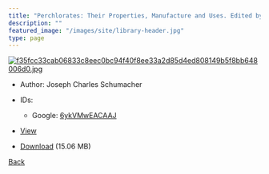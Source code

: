 ```yaml
---
title: "Perchlorates: Their Properties, Manufacture and Uses. Edited by J.C. Schumacher"
description: ""
featured_image: "/images/site/library-header.jpg"
type: page
---
```


<a href="https://drive.google.com/uc?export=view&id=1ACpFmoQsv_lKqvPoGq-gTFaBmlDb4oUQ" target="_blank">![f35fcc33cab06833c8eec0bc94f40f8ee33a2d85d4ed808149b5f8bb648006d0.jpg](https://drive.google.com/uc?export=view&id=1O7q5nZr3-vhyK8U-9heefO7m2STNGnq1)</a>
* Author: Joseph Charles Schumacher
* IDs:
  * Google: <a href="https://books.google.com/books?id=6ykVMwEACAAJ" target="_blank">6ykVMwEACAAJ</a>
* <a href="https://drive.google.com/uc?export=view&id=1ACpFmoQsv_lKqvPoGq-gTFaBmlDb4oUQ" target="_blank">View</a>

* [Download](https://drive.google.com/uc?export=download&id=1ACpFmoQsv_lKqvPoGq-gTFaBmlDb4oUQ) (15.06 MB)

[Back](/library/)
